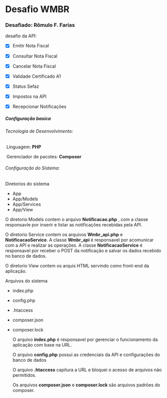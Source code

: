 # Desafio WMBR

### Desafiado: Rômulo F. Farias

 desafio da API:

- [x] Emitir Nota Fiscal 

- [x] Consultar Nota Fiscal 

- [x] Cancelar Nota Fiscal 

- [x] Validade Certificado A1
- [x]  Status Sefaz
- [x]  Impostos na API 
- [x]  Recepcionar Notificações 

##### Configuração basica

###### Tecnologia de Desenvolvimento:

​				Linguagem: **PHP**

​				Gerenciador de pacotes: **Composer**

###### Configuração do Sistema:

Diretorios do sistema

* App
*  App/Models
*  App/Services
* App/View

O diretorio Models contem o arquivo **Notificacao.php** , com a classe responsavle por inserir e listar as notificações recebidas pela API.

 O diretorio Service contem os arquivos **Wmbr_api.php** e **NotificacaoService**. A classe   **Wmbr_api** é responsavel por acomunicar com a API e realizar as operações. A classe **NotificacaoService** é responsavel por receber o POST da notificação e salvar os dados recebido no banco de dados.

O diretorio View contem os arquis HTML servindo como front-end da aplicação.

Arquivos do sistema

* index.php

* config.php

* .htaccess

* composer.json

* composer.lock

  O arquivo **index.php** é responsavel por gerenciar o funcionamento da aplicação com base na URL.

  O arquivo **config.php** possui as credenciais da API e configurações do banco de dados

  O arquivo **.htaccess** capitura a URL e bloquei o acesso de arquivos não permitidos.

  Os arquivos **composer.json** e **composer.lock** são arquivos padrões do composer. 

